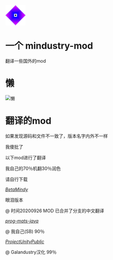 ![Logo](icon-small.png)
# 一个 mindustry-mod
翻译一些国外的mod
# 懒
![懒](http://zidian.shufaai.com/uploads/zidian/xingshu/1_092412460S052.jpg)
# 翻译的mod

如果发现源码和文件不一致了，版本名字内外不一样

我傻批了

以下mod进行了翻译

我自己的70％机翻30％润色

请自行下载

_[BetaMindy](https://github.com/sk7725/BetaMindy)_

眼泪版本

@ 时间20200926 MOD 已合并了分支的中文翻译 

_[prog-mats-java](https://github.com/meepoffaith/prog-mats-java)_

@ 我自己(SB) 90％

_[ProjectUnityPublic](https://github.com/avantteam/projectunitypublic)_

@ Galandustry汉化 99％

 
 
